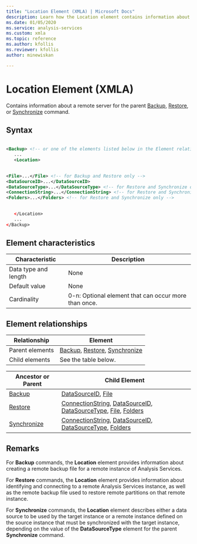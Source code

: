 ```yaml
---
title: "Location Element (XMLA) | Microsoft Docs"
description: Learn how the Location element contains information about a remote server for the parent Backup, Restore, or Synchronize command.
ms.date: 01/05/2020
ms.service: analysis-services
ms.custom: xmla
ms.topic: reference
ms.author: kfollis
ms.reviewer: kfollis
author: minewiskan

---
```

# Location Element (XMLA)

  Contains information about a remote server for the parent [Backup](../xml-elements-commands/backup-element-xmla.md), [Restore](../xml-elements-commands/restore-element-xmla.md), or [Synchronize](../xml-elements-commands/synchronize-element-xmla.md) command.  
  
## Syntax  
  
```xml  
  
<Backup> <!-- or one of the elements listed below in the Element relationships table -->  
   ...  
   <Location>  
```  
  
```xml  
  
<File>...</File> <!-- for Backup and Restore only -->  
<DataSourceID>...</DataSourceID>  
<DataSourceType>...</DataSourceType> <!-- for Restore and Synchronize only -->  
<ConnectionString>...</ConnectionString> <!-- for Restore and Synchronize only -->  
<Folders>...</Folders> <!-- for Restore and Synchronize only -->  
```  
  
```xml  
  
   </Location>  
   ...  
</Backup>  
```  
  
## Element characteristics  
  
|Characteristic|Description|  
|--------------------|-----------------|  
|Data type and length|None|  
|Default value|None|  
|Cardinality|0-n: Optional element that can occur more than once.|  
  
## Element relationships  
  
|Relationship|Element|  
|------------------|-------------|  
|Parent elements|[Backup](../xml-elements-commands/backup-element-xmla.md), [Restore](../xml-elements-commands/restore-element-xmla.md), [Synchronize](../xml-elements-commands/synchronize-element-xmla.md)|  
|Child elements|See the table below.|  
  
|Ancestor or Parent|Child Element|  
|------------------------|-------------------|  
|[Backup](../xml-elements-commands/backup-element-xmla.md)|[DataSourceID](../xml-elements-properties/datasourceid-element-xmla.md), [File](../xml-elements-properties/file-element-xmla.md)|  
|[Restore](../xml-elements-commands/restore-element-xmla.md)|[ConnectionString](../xml-elements-properties/connectionstring-element-xmla.md), [DataSourceID](../xml-elements-properties/datasourceid-element-xmla.md), [DataSourceType](../xml-elements-properties/datasourcetype-element-xmla.md), [File](../xml-elements-properties/file-element-xmla.md), [Folders](../xml-elements-properties/folders-element-xmla.md)|  
|[Synchronize](../xml-elements-commands/synchronize-element-xmla.md)|[ConnectionString](../xml-elements-properties/connectionstring-element-xmla.md), [DataSourceID](../xml-elements-properties/datasourceid-element-xmla.md), [DataSourceType](../xml-elements-properties/datasourcetype-element-xmla.md), [Folders](../xml-elements-properties/folders-element-xmla.md)|  
  
## Remarks  
 For **Backup** commands, the **Location** element provides information about creating a remote backup file for a remote instance of Analysis Services.  
  
 For **Restore** commands, the **Location** element provides information about identifying and connecting to a remote Analysis Services instance, as well as the remote backup file used to restore remote partitions on that remote instance.  
  
 For **Synchronize** commands, the **Location** element describes either a data source to be used by the target instance or a remote instance defined on the source instance that must be synchronized with the target instance, depending on the value of the **DataSourceType** element for the parent **Synchronize** command.  
 